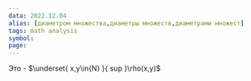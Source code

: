 ```yaml
---
data: 2022.12.04
alias: [диаметром множества,диаметры множеств,диаметрами множест]
tags: math analysis
symbol:
page:
---
```

Это - $\underset{ x,y\in{N} }{ sup }\rho(x,y)$
